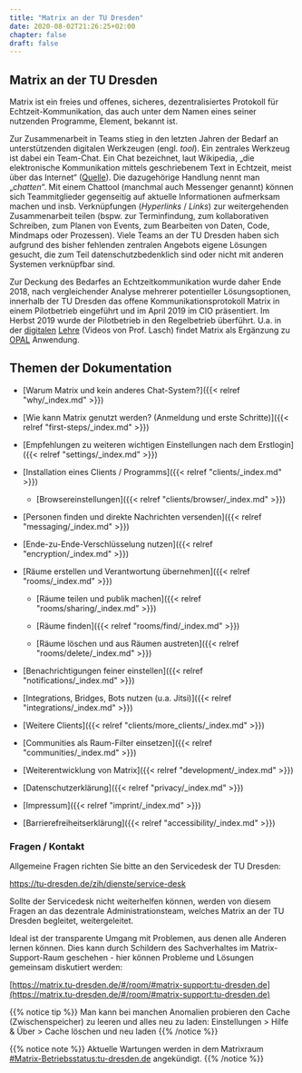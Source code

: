 ```yaml
---
title: "Matrix an der TU Dresden"
date: 2020-08-02T21:26:25+02:00
chapter: false
draft: false
---
```

## Matrix an der TU Dresden
Matrix ist ein freies und offenes, sicheres, dezentralisiertes Protokoll für Echtzeit-Kommunikation, das auch unter dem Namen eines seiner nutzenden Programme, Element, bekannt ist.

<object data="/images/matrix_interactive.svg" type="image/svg+xml" style="width: 1280px; max-width: 100%"></object>

Zur Zusammenarbeit in Teams stieg in den letzten Jahren der Bedarf an unterstützenden digitalen Werkzeugen (engl. *tool*). Ein zentrales Werkzeug ist dabei ein Team-Chat. Ein Chat bezeichnet, laut Wikipedia, „die elektronische Kommunikation mittels geschriebenem Text in Echtzeit, meist über das Internet“ ([Quelle](https://de.wikipedia.org/wiki/Chat)). Die dazugehörige Handlung nennt man „*chatten*“. Mit einem Chattool (manchmal auch Messenger genannt) können sich Teammitglieder gegenseitig auf aktuelle Informationen aufmerksam machen und insb. Verknüpfungen (*Hyperlinks* / *Links*) zur weitergehenden Zusammenarbeit teilen (bspw. zur Terminfindung, zum kollaborativen Schreiben, zum Planen von Events, zum Bearbeiten von Daten, Code, Mindmaps oder Prozessen). Viele Teams an der TU Dresden haben sich aufgrund des bisher fehlenden zentralen Angebots eigene Lösungen gesucht, die zum Teil datenschutzbedenklich sind oder nicht mit anderen Systemen verknüpfbar sind.

Zur Deckung des Bedarfes an Echtzeitkommunikation wurde daher Ende 2018, nach vergleichender Analyse mehrerer potentieller Lösungsoptionen, innerhalb der TU Dresden das offene Kommunikationsprotokoll Matrix in einem Pilotbetrieb eingeführt und im April 2019 im CIO präsentiert. Im Herbst 2019 wurde der Pilotbetrieb in den Regelbetrieb überführt. U.a. in der [digitalen](https://invidious.13ad.de/AtkA-sE-9uU) [Lehre](https://invidious.13ad.de/jEvKdFTKSxU) (Videos von Prof. Lasch) findet Matrix als Ergänzung zu [OPAL](https://bildungsportal.sachsen.de/opal) Anwendung.

## Themen der Dokumentation

* [Warum Matrix und kein anderes Chat-System?]({{< relref "why/_index.md" >}})
* [Wie kann Matrix genutzt werden? (Anmeldung und erste Schritte)]({{< relref "first-steps/_index.md" >}})

* [Empfehlungen zu weiteren wichtigen Einstellungen nach dem Erstlogin]({{< relref "settings/_index.md" >}})

* [Installation eines Clients / Programms]({{< relref "clients/_index.md" >}})

    * [Browsereinstellungen]({{< relref "clients/browser/_index.md" >}})

* [Personen finden und direkte Nachrichten versenden]({{< relref "messaging/_index.md" >}})

* [Ende-zu-Ende-Verschlüsselung nutzen]({{< relref "encryption/_index.md" >}})

* [Räume erstellen und Verantwortung übernehmen]({{< relref "rooms/_index.md" >}})

    * [Räume teilen und publik machen]({{< relref "rooms/sharing/_index.md" >}})

    * [Räume finden]({{< relref "rooms/find/_index.md" >}})

    * [Räume löschen und aus Räumen austreten]({{< relref "rooms/delete/_index.md" >}})

* [Benachrichtigungen feiner einstellen]({{< relref "notifications/_index.md" >}})

* [Integrations, Bridges, Bots nutzen (u.a. Jitsi)]({{< relref "integrations/_index.md" >}})

* [Weitere Clients]({{< relref "clients/more_clients/_index.md" >}})

* [Communities als Raum-Filter einsetzen]({{< relref "communities/_index.md" >}})

* [Weiterentwicklung von Matrix]({{< relref "development/_index.md" >}})

* [Datenschutzerklärung]({{< relref "privacy/_index.md" >}})

* [Impressum]({{< relref "imprint/_index.md" >}})

* [Barrierefreiheitserklärung]({{< relref "accessibility/_index.md" >}})

### Fragen / Kontakt

Allgemeine Fragen richten Sie bitte an den Servicedesk der TU Dresden:

https://tu-dresden.de/zih/dienste/service-desk

Sollte der Servicedesk nicht weiterhelfen können, werden von diesem Fragen an das dezentrale Administrationsteam, welches Matrix an der TU Dresden begleitet, weitergeleitet.

Ideal ist der transparente Umgang mit Problemen, aus denen alle Anderen lernen können. Dies kann durch Schildern des Sachverhaltes im Matrix-Support-Raum geschehen - hier können Probleme und Lösungen gemeinsam diskutiert werden:

[https://matrix.tu-dresden.de/#/room/#matrix-support:tu-dresden.de](https://matrix.tu-dresden.de/#/room/#matrix-support:tu-dresden.de)

{{% notice tip %}}
Man kann bei manchen Anomalien probieren den Cache (Zwischenspeicher) zu leeren und alles neu zu laden: Einstellungen > Hilfe & Über > Cache löschen und neu laden
{{% /notice %}}

{{% notice note %}}
Aktuelle Wartungen werden in dem Matrixraum [#Matrix-Betriebsstatus:tu-dresden.de](https://matrix.tu-dresden.de/#/room/#Matrix-Betriebsstatus:tu-dresden.de) angekündigt.
{{% /notice %}}

